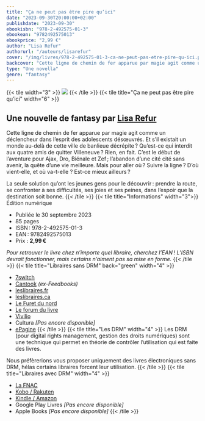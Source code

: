 ```yaml
---
title: "Ça ne peut pas être pire qu’ici"
date: "2023-09-30T20:00:00+02:00"
publishdate: "2023-09-30"
ebookisbn: "978-2-492575-01-3"
ebookean: "9782492575013"
ebookprice: "2,99 €"
author: "Lisa Refur"
authorurl: "/auteurs/lisarefur"
cover: "/img/livres/978-2-492575-01-3-ca-ne-peut-pas-etre-pire-qu-ici.png"
backcover: "Cette ligne de chemin de fer apparue par magie agit comme un déclencheur dans l’esprit des adolescents désœuvrés. Et s’il existait un monde au-delà de cette ville de banlieue décrépite ? Qu’est-ce qui interdit aux quatre amis de quitter Villeneuve ? Rien, en fait. C’est le début de l’aventure pour Ajax, Dro, Biénale et Zef ; l’abandon d’une cité cité sans avenir, la quête d’une vie meilleure. Mais pour aller où ? Suivre la ligne ? D’où vient-elle, et où va-t-elle ? Est-ce mieux ailleurs ?"
type: "Une novella"
genre: "fantasy"
---
```


{{< tile width="3" >}}
![](/img/livres/978-2-492575-01-3-ca-ne-peut-pas-etre-pire-qu-ici.png)
{{< /tile >}}
{{< tile title="Ça ne peut pas être pire qu’ici" width="6" >}}
## Une nouvelle de fantasy par [Lisa Refur](/auteurs/lisarefur)
Cette ligne de chemin de fer apparue par magie agit comme un déclencheur dans l’esprit des adolescents désœuvrés. Et s’il existait un monde au-delà de cette ville de banlieue décrépite ? Qu’est-ce qui interdit aux quatre amis de quitter Villeneuve ? Rien, en fait. C’est le début de l’aventure pour Ajax, Dro, Biénale et Zef ; l’abandon d’une cité cité sans avenir, la quête d’une vie meilleure. Mais pour aller où ? Suivre la ligne ? D’où vient-elle, et où va-t-elle ? Est-ce mieux ailleurs ?

La seule solution qu’ont les jeunes gens pour le découvrir : prendre la route, se confronter à ses difficultés, ses joies et ses peines, dans l’espoir que la destination soit bonne.
{{< /tile >}}
{{< tile title="Informations" width="3">}}
Édition numérique
- Publiée le 30 septembre 2023
- 85 pages
- ISBN : 978-2-492575-01-3
- EAN : 9782492575013
- Prix : **2,99 €**

_Pour retrouver le livre chez n’importe quel libraire, cherchez l’EAN ! L’ISBN devrait fonctionner, mais certains n’aiment pas sa mise en forme._
{{< /tile >}}
{{< tile title="Libraires sans DRM" back="green" width="4" >}}
- [7switch](https://www.7switch.com/fr/ebook/9782492575013/ca-ne-peut-pas-etre-pire-qu-ici)
- [Cantook](https://market.cantook.com/item/5660634) _(ex-Feedbooks)_
- [leslibraires.fr](https://www.leslibraires.fr/ebook/9782492575013/ca-ne-peut-pas-etre-pire-quici-lisa-refur-editions-du-renard-spatial)
- [leslibraires.ca](https://www.leslibraires.ca/livres/ca-ne-peut-pas-etre-pire-lisa-refur-9782492575013.html)
- [Le Furet du nord](https://www.furet.com/ebooks/ca-ne-peut-pas-etre-pire-qu-ici-lisa-refur-9782492575013_9782492575013_2.html)
- [Le forum du livre](https://www.librairieforumdulivre.fr/ebook/9782492575013/ca-ne-peut-pas-etre-pire-quici-lisa-refur-editions-du-renard-spatial)
- [Vivilio](https://shop.vivlio.com/product/9782492575013_9782492575013_2/ca-ne-peut-pas-etre-pire-quici)
- Cultura _[Pas encore disponible]_
- [ePagine](https://www.epagine.fr/ebook/9782492575013-ca-ne-peut-pas-etre-pire-qu-ici-lisa-refur/)
  {{< /tile >}}
  {{< tile title="Les DRM" width="4" >}}
  Les DRM (pour digital rights management, gestion des droits numériques) sont une technique qui permet en théorie de contrôler l’utilisation qui est faite des livres.

Nous préfèrerions vous proposer uniquement des livres électroniques sans DRM, hélas certains libraires forcent leur utilisation.
{{< /tile >}}
{{< tile title="Libraires avec DRM" width="4" >}}
- [La FNAC](https://www.fnac.com/livre-numerique/a18704415/Lisa-Refur-Ca-ne-peut-pas-etre-pire-qu-ici)
- [Kobo / Rakuten](https://www.kobo.com/fr/fr/ebook/ca-ne-peut-pas-etre-pire-qu-ici)
- [Kindle / Amazon](https://www.amazon.fr/dp/B0CK6R9LH7)
- Google Play Livres _[Pas encore disponible]_
- Apple Books _[Pas encore disponible]_
{{< /tile >}}